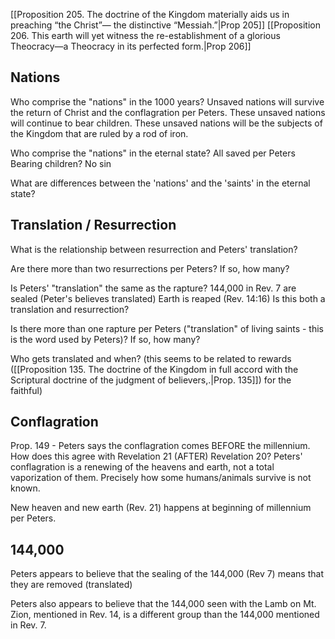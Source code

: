 ---
---
[[Proposition 205. The doctrine of the Kingdom materially aids us in preaching “the Christ”— the distinctive “Messiah.”|Prop 205]]
[[Proposition 206. This earth will yet witness the re-establishment of a glorious Theocracy—a Theocracy in its perfected form.|Prop 206]]


## Nations
Who comprise the "nations" in the 1000 years?
	Unsaved nations will survive the return of Christ and the conflagration per Peters.
	These unsaved nations will continue to bear children.
	These unsaved nations will be the subjects of the Kingdom that are ruled by a rod of iron.

Who comprise the "nations" in the eternal state?
	All saved per Peters
	Bearing children?
	No sin

What are differences between the 'nations' and the 'saints' in the eternal state?

## Translation / Resurrection

What is the relationship between resurrection and Peters' translation?

Are there more than two resurrections per Peters? If so, how many?

Is Peters' "translation" the same as the rapture?
	144,000 in Rev. 7 are sealed (Peter's believes translated)
	Earth is reaped (Rev. 14:16) Is this both a translation and resurrection?

Is there more than one rapture per Peters ("translation" of living saints - this is the word used by Peters)? If so, how many?

Who gets translated and when? (this seems to be related to rewards ([[Proposition 135. The doctrine of the Kingdom in full accord with the Scriptural doctrine of the judgment of believers,.|Prop. 135]]) for the faithful) 
## Conflagration
Prop. 149 - Peters says the conflagration comes BEFORE the millennium.  How does this agree with Revelation 21 (AFTER) Revelation 20? Peters' conflagration is a renewing of the heavens and earth, not a total vaporization of them.  Precisely how some humans/animals survive is not known.

New heaven and new earth (Rev. 21) happens at beginning of millennium per Peters.

## 144,000
Peters appears to believe that the sealing of the 144,000 (Rev 7) means that they are removed (translated)

Peters also appears to believe that the 144,000 seen with the Lamb on Mt. Zion, mentioned in Rev. 14, is a different group than the 144,000 mentioned in Rev. 7.





